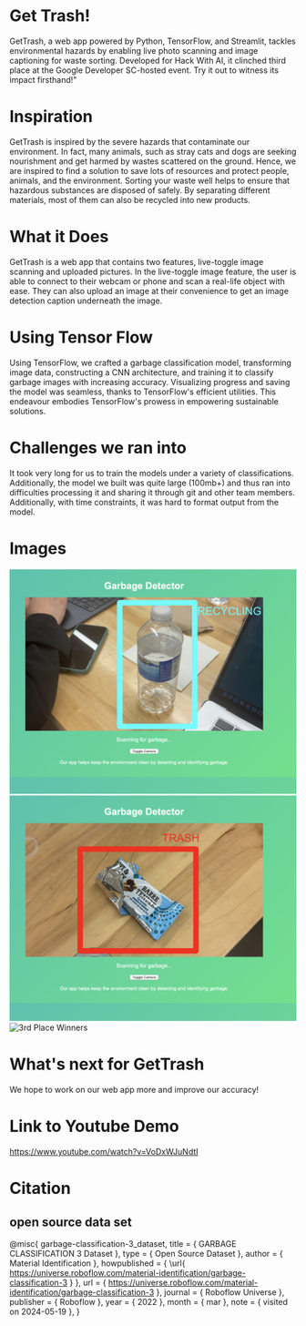 # Get Trash! 
GetTrash, a web app powered by Python, TensorFlow, and Streamlit, tackles environmental hazards by enabling live photo scanning and image captioning for waste sorting. Developed for Hack With AI, it clinched third place at the Google Developer SC-hosted event. Try it out to witness its impact firsthand!"

# Inspiration
GetTrash is inspired by the severe hazards that contaminate our environment. In fact, many animals, such as stray cats and dogs are seeking nourishment and get harmed by wastes scattered on the ground. Hence, we are inspired to find a solution to save lots of resources and protect people, animals, and the environment. Sorting your waste well helps to ensure that hazardous substances are disposed of safely. By separating different materials, most of them can also be recycled into new products.

# What it Does
GetTrash is a web app that contains two features, live-toggle image scanning and uploaded pictures. In the live-toggle image feature, the user is able to connect to their webcam or phone and scan a real-life object with ease. They can also upload an image at their convenience to get an image detection caption underneath the image.

# Using Tensor Flow
Using TensorFlow, we crafted a garbage classification model, transforming image data, constructing a CNN architecture, and training it to classify garbage images with increasing accuracy. Visualizing progress and saving the model was seamless, thanks to TensorFlow's efficient utilities. This endeavour embodies TensorFlow's prowess in empowering sustainable solutions.

# Challenges we ran into
It took very long for us to train the models under a variety of classifications. Additionally, the model we built was quite large (100mb+) and thus ran into difficulties processing it and sharing it through git and other team members. Additionally, with time constraints, it was hard to format output from the model.

# Images
   ![Model-R](screenshots/model1.png)
   ![Model-T](screenshots/model2.png)
   ![3rd Place Winners](screenshots/group-pic.png)

# What's next for GetTrash
We hope to work on our web app more and improve our accuracy!

# Link to Youtube Demo
https://www.youtube.com/watch?v=VoDxWJuNdtI


# Citation

## open source data set
@misc{
                            garbage-classification-3_dataset,
                            title = { GARBAGE CLASSIFICATION 3 Dataset },
                            type = { Open Source Dataset },
                            author = { Material Identification },
                            howpublished = { \url{ https://universe.roboflow.com/material-identification/garbage-classification-3 } },
                            url = { https://universe.roboflow.com/material-identification/garbage-classification-3 },
                            journal = { Roboflow Universe },
                            publisher = { Roboflow },
                            year = { 2022 },
                            month = { mar },
                            note = { visited on 2024-05-19 },
                            }
